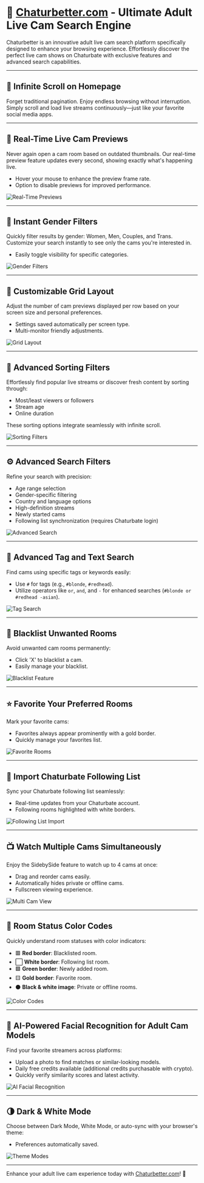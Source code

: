 # 🚀 **[Chaturbetter.com](https://chaturbetter.com) - Ultimate Adult Live Cam Search Engine**

Chaturbetter is an innovative adult live cam search platform specifically designed to enhance your browsing experience. Effortlessly discover the perfect live cam shows on Chaturbate with exclusive features and advanced search capabilities.

---

## 📌 **Infinite Scroll on Homepage**

Forget traditional pagination. Enjoy endless browsing without interruption. Simply scroll and load live streams continuously—just like your favorite social media apps.

---

## 🎥 **Real-Time Live Cam Previews**

Never again open a cam room based on outdated thumbnails. Our real-time preview feature updates every second, showing exactly what's happening live.

* Hover your mouse to enhance the preview frame rate.
* Option to disable previews for improved performance.

![Real-Time Previews](https://github.com/user-attachments/assets/829e77ec-ec49-43e5-adc0-a9137b9114e1)

---

## 🎯 **Instant Gender Filters**

Quickly filter results by gender: Women, Men, Couples, and Trans. Customize your search instantly to see only the cams you're interested in.

* Easily toggle visibility for specific categories.

![Gender Filters](https://github.com/user-attachments/assets/1fd6c200-becd-4039-96c1-80dd7cda4a7a)

---

## 📐 **Customizable Grid Layout**

Adjust the number of cam previews displayed per row based on your screen size and personal preferences.

* Settings saved automatically per screen type.
* Multi-monitor friendly adjustments.

![Grid Layout](https://github.com/user-attachments/assets/4742fc1f-ab2c-4783-ad67-66113e6e4c46)

---

## 🔎 **Advanced Sorting Filters**

Effortlessly find popular live streams or discover fresh content by sorting through:

* Most/least viewers or followers
* Stream age
* Online duration

These sorting options integrate seamlessly with infinite scroll.

![Sorting Filters](https://github.com/user-attachments/assets/bd95978d-eb0c-4e99-99f0-eb92ea902cef)

---

## ⚙️ **Advanced Search Filters**

Refine your search with precision:

* Age range selection
* Gender-specific filtering
* Country and language options
* High-definition streams
* Newly started cams
* Following list synchronization (requires Chaturbate login)

![Advanced Search](https://github.com/user-attachments/assets/d2ed2885-16c0-45d0-8856-6550712e4339)

---

## 🔖 **Advanced Tag and Text Search**

Find cams using specific tags or keywords easily:

* Use `#` for tags (e.g., `#blonde`, `#redhead`).
* Utilize operators like `or`, `and`, and `-` for enhanced searches (`#blonde or #redhead -asian`).

![Tag Search](https://github.com/user-attachments/assets/e8460193-2652-4df5-9b6a-86af6225eb70)

---

## 🚫 **Blacklist Unwanted Rooms**

Avoid unwanted cam rooms permanently:

* Click 'X' to blacklist a cam.
* Easily manage your blacklist.

![Blacklist Feature](https://github.com/user-attachments/assets/e3a54642-0696-4a1c-9915-78e8f6eb00a8)

---

## ⭐ **Favorite Your Preferred Rooms**

Mark your favorite cams:

* Favorites always appear prominently with a gold border.
* Quickly manage your favorites list.

![Favorite Rooms](https://github.com/user-attachments/assets/95a32f89-54a2-4b6d-9c93-28f73d60d03c)

---

## 🔄 **Import Chaturbate Following List**

Sync your Chaturbate following list seamlessly:

* Real-time updates from your Chaturbate account.
* Following rooms highlighted with white borders.

![Following List Import](https://github.com/user-attachments/assets/d3522639-3a8e-4e2a-a563-054a26bdc04b)

---

## 📺 **Watch Multiple Cams Simultaneously**

Enjoy the SidebySide feature to watch up to 4 cams at once:

* Drag and reorder cams easily.
* Automatically hides private or offline cams.
* Fullscreen viewing experience.

![Multi Cam View](https://github.com/user-attachments/assets/b98c11d4-1d89-41e5-acab-8477ede2377e)

---

## 🎨 **Room Status Color Codes**

Quickly understand room statuses with color indicators:

* 🟥 **Red border**: Blacklisted room.
* ⬜ **White border**: Following list room.
* 🟩 **Green border**: Newly added room.
* 🟨 **Gold border**: Favorite room.
* ⚫ **Black & white image**: Private or offline rooms.

![Color Codes](https://github.com/user-attachments/assets/2cae282e-6f17-4d30-984b-9839781f5232)

---

## 🤖 **AI-Powered Facial Recognition for Adult Cam Models**

Find your favorite streamers across platforms:

* Upload a photo to find matches or similar-looking models.
* Daily free credits available (additional credits purchasable with crypto).
* Quickly verify similarity scores and latest activity.

![AI Facial Recognition](https://github.com/user-attachments/assets/d4440a73-c447-4655-ad68-5e35a7ef20e0)

---

## 🌗 **Dark & White Mode**

Choose between Dark Mode, White Mode, or auto-sync with your browser's theme:

* Preferences automatically saved.

![Theme Modes](https://github.com/user-attachments/assets/5702e7d3-d209-4e79-9018-e8ea4260a94c)

---

Enhance your adult live cam experience today with [Chaturbetter.com](https://chaturbetter.com)! 🌟
